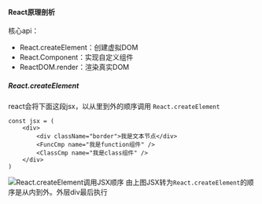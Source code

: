 #### React原理剖析

核心api：
- React.createElement：创建虚拟DOM
- React.Component：实现⾃定义组件
- ReactDOM.render：渲染真实DOM

##### React.createElement
react会将下面这段jsx，以从里到外的顺序调用 `React.createElement`
```
const jsx = (
    <div>
        <div className="border">我是文本节点</div>
        <FuncCmp name="我是function组件" />
        <ClassCmp name="我是class组件" />
    </div>
)
```
![React.createElement调用JSX顺序](https://wx1.sinaimg.cn/mw690/bd0f2235ly1gdd4ye34tjj20qn0jegog.jpg)
由上图JSX转为`React.createElement`的顺序是从内到外。外层div最后执行